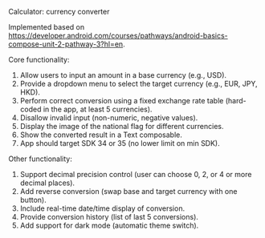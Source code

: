 Calculator: currency converter

Implemented based on https://developer.android.com/courses/pathways/android-basics-compose-unit-2-pathway-3?hl=en.

Core functionality:
1. Allow users to input an amount in a base currency (e.g., USD).
2. Provide a dropdown menu to select the target currency (e.g., EUR, JPY, HKD).
3. Perform correct conversion using a fixed exchange rate table (hard-coded in the app,
at least 5 currencies).
4. Disallow invalid input (non-numeric, negative values).
5. Display the image of the national flag for different currencies.
6. Show the converted result in a Text composable.
7. App should target SDK 34 or 35 (no lower limit on min SDK).

Other functionality:
1. Support decimal precision control (user can choose 0, 2, or 4 or more decimal places).
2. Add reverse conversion (swap base and target currency with one button).
3. Include real-time date/time display of conversion.
4. Provide conversion history (list of last 5 conversions).
5. Add support for dark mode (automatic theme switch).